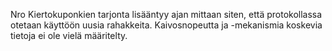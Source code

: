 Nro Kiertokuponkien tarjonta lisääntyy ajan mittaan siten, että protokollassa otetaan käyttöön uusia rahakkeita. Kaivosnopeutta ja -mekanismia koskevia tietoja ei ole vielä määritelty.